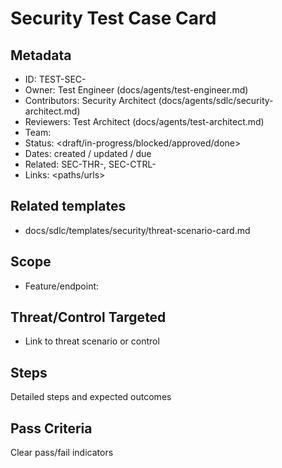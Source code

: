 # Security Test Case Card

## Metadata

- ID: TEST-SEC-<id>
- Owner: Test Engineer (docs/agents/test-engineer.md)
- Contributors: Security Architect (docs/agents/sdlc/security-architect.md)
- Reviewers: Test Architect (docs/agents/test-architect.md)
- Team: <team>
- Status: <draft/in-progress/blocked/approved/done>
- Dates: created <YYYY-MM-DD> / updated <YYYY-MM-DD> / due <YYYY-MM-DD>
- Related: SEC-THR-<id>, SEC-CTRL-<id>
- Links: <paths/urls>

## Related templates

- docs/sdlc/templates/security/threat-scenario-card.md

## Scope

- Feature/endpoint: <name>

## Threat/Control Targeted

- Link to threat scenario or control

## Steps

Detailed steps and expected outcomes

## Pass Criteria

Clear pass/fail indicators
